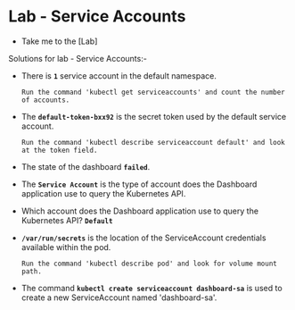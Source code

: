 # Lab - Service Accounts

  - Take me to the [Lab]

Solutions for lab - Service Accounts:-

- There is **`1`** service account in the default namespace.

  ```
  Run the command 'kubectl get serviceaccounts' and count the number of accounts.
  ```
  
- The **`default-token-bxx92`** is the secret token used by the default service account.

  ```
  Run the command 'kubectl describe serviceaccount default' and look at the token field.
  ```
  
- The state of the dashboard **`failed`**.

- The **`Service Account`** is the type of account does the Dashboard application use to query the Kubernetes API.

- Which account does the Dashboard application use to query the Kubernetes API? **`Default`**

- **`/var/run/secrets`** is the location of the ServiceAccount credentials available within the pod.

  ```
  Run the command 'kubectl describe pod' and look for volume mount path.
  ```
  
- The command **`kubectl create serviceaccount dashboard-sa`** is used to create a new ServiceAccount named 'dashboard-sa'.


